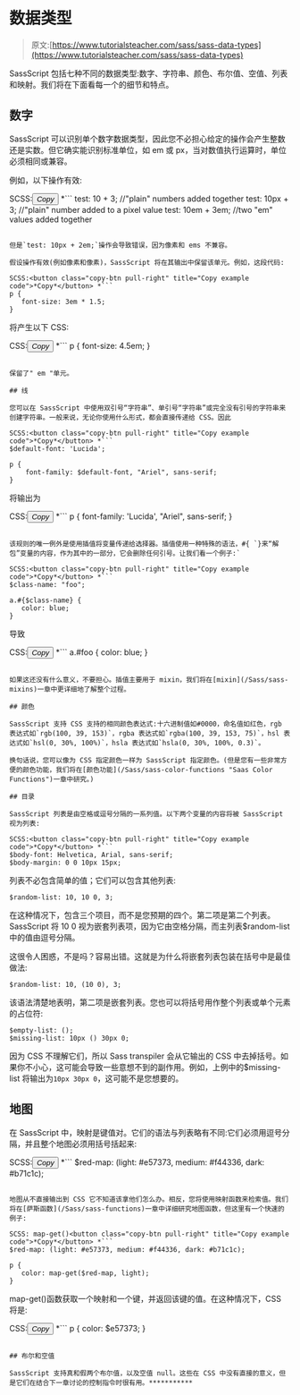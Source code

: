# 数据类型

> 原文:[https://www.tutorialsteacher.com/sass/sass-data-types](https://www.tutorialsteacher.com/sass/sass-data-types)

SassScript 包括七种不同的数据类型:数字、字符串、颜色、布尔值、空值、列表和映射。我们将在下面看每一个的细节和特点。

## 数字

SassScript 可以识别单个数字数据类型，因此您不必担心给定的操作会产生整数还是实数。但它确实能识别标准单位，如 em 或 px，当对数值执行运算时，单位必须相同或兼容。

例如，以下操作有效:

SCSS:<button class="copy-btn pull-right" title="Copy example code">*Copy*</button> *```
test: 10 + 3;    //"plain" numbers added together
test: 10px + 3;  //"plain" number added to a pixel value
test: 10em + 3em; //two "em" values added together 
```

但是`test: 10px + 2em;`操作会导致错误，因为像素和 ems 不兼容。

假设操作有效(例如像素和像素)，SassScript 将在其输出中保留该单元。例如，这段代码:

SCSS:<button class="copy-btn pull-right" title="Copy example code">*Copy*</button> *```
p {
   font-size: 3em * 1.5;
} 
```

将产生以下 CSS:

CSS:<button class="copy-btn pull-right" title="Copy example code">*Copy*</button> *```
p {
   font-size: 4.5em;
} 
```

保留了" em "单元。

## 线

您可以在 SassScript 中使用双引号“字符串”、单引号“字符串”或完全没有引号的字符串来创建字符串。一般来说，无论你使用什么形式，都会直接传递给 CSS。因此

SCSS:<button class="copy-btn pull-right" title="Copy example code">*Copy*</button> *```
$default-font: 'Lucida';

p {
    font-family: $default-font, "Ariel", sans-serif;
} 
```

将输出为

CSS:<button class="copy-btn pull-right" title="Copy example code">*Copy*</button> *```
p {
    font-family: 'Lucida', "Ariel", sans-serif;
} 
```

该规则的唯一例外是使用插值将变量传递给选择器。插值使用一种特殊的语法，#{ `}来“解包”变量的内容，作为其中的一部分，它会删除任何引号。让我们看一个例子:`

SCSS:<button class="copy-btn pull-right" title="Copy example code">*Copy*</button> *```
$class-name: "foo";

a.#{$class-name} {
   color: blue;
} 
```

导致

CSS:<button class="copy-btn pull-right" title="Copy example code">*Copy*</button> *```
a.#foo {
   color: blue;
} 
```

如果这还没有什么意义，不要担心。插值主要用于 mixin，我们将在[mixin](/Sass/sass-mixins)一章中更详细地了解整个过程。

## 颜色

SassScript 支持 CSS 支持的相同颜色表达式:十六进制值如#0000，命名值如红色，rgb 表达式如`rgb(100, 39, 153)`，rgba 表达式如`rgba(100, 39, 153, 75)`，hsl 表达式如`hsl(0, 30%, 100%)`，hsla 表达式如`hsla(0, 30%, 100%, 0.3)`。

换句话说，您可以像为 CSS 指定颜色一样为 SassScript 指定颜色。(但是您有一些非常方便的颜色功能，我们将在[颜色功能](/Sass/sass-color-functions "Saas Color Functions")一章中研究。)

## 目录

SassScript 列表是由空格或逗号分隔的一系列值。以下两个变量的内容将被 SassScript 视为列表:

SCSS:<button class="copy-btn pull-right" title="Copy example code">*Copy*</button> *```
$body-font: Helvetica, Arial, sans-serif;
$body-margin: 0 0 10px 15px; 
```

列表不必包含简单的值；它们可以包含其他列表:

```
$random-list: 10, 10 0, 3; 
```

在这种情况下，包含三个项目，而不是您预期的四个。第二项是第二个列表。SassScript 将 10 0 视为嵌套列表项，因为它由空格分隔，而主列表$random-list 中的值由逗号分隔。

这很令人困惑，不是吗？容易出错。这就是为什么将嵌套列表包装在括号中是最佳做法:

```
$random-list: 10, (10 0), 3; 
```

该语法清楚地表明，第二项是嵌套列表。您也可以将括号用作整个列表或单个元素的占位符:

```
$empty-list: ();
$missing-list: 10px () 30px 0; 
```

因为 CSS 不理解它们，所以 Sass transpiler 会从它输出的 CSS 中去掉括号。如果你不小心，这可能会导致一些意想不到的副作用。例如，上例中的$missing-list 将输出为`10px 30px 0`，这可能不是您想要的。

## 地图

在 SassScript 中，映射是键值对。它们的语法与列表略有不同:它们必须用逗号分隔，并且整个地图必须用括号括起来:

SCSS:<button class="copy-btn pull-right" title="Copy example code">*Copy*</button> *```
$red-map: (light: #e57373, medium: #f44336, dark: #b71c1c); 
```

地图从不直接输出到 CSS 它不知道该拿他们怎么办。相反，您将使用映射函数来检索值。我们将在[萨斯函数](/Sass/sass-functions)一章中详细研究地图函数，但这里有一个快速的例子:

SCSS: map-get()<button class="copy-btn pull-right" title="Copy example code">*Copy*</button> *```
$red-map: (light: #e57373, medium: #f44336, dark: #b71c1c);

p {
   color: map-get($red-map, light);
} 
```

map-get()函数获取一个映射和一个键，并返回该键的值。在这种情况下，CSS 将是:

CSS:<button class="copy-btn pull-right" title="Copy example code">*Copy*</button> *```
p {
   color: $e57373;
} 
```

## 布尔和空值

SassScript 支持真和假两个布尔值，以及空值 null。这些在 CSS 中没有直接的意义，但是它们在结合下一章讨论的控制指令时很有用。***********